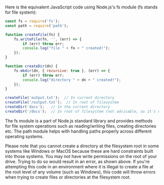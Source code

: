 Here is the equivalent JavaScript code using Node.js's fs module (fs stands for file system):
```javascript
const fs = require('fs');
const path = require('path');

function createFile(fn) {
    fs.writeFile(fn, '', (err) => {
        if (err) throw err;
        console.log("file " + fn + " created!");
    });
}

function createDir(dn) {
    fs.mkdir(dn, { recursive: true }, (err) => {
        if (err) throw err;
        console.log("directory " + dn + " created!");
    });
}

createFile('output.txt');  // In current directory
createFile('/output.txt');  // In root of filesystem
createDir('docs');   // In the current directory
createDir('/docs');  // In root of filesystem (not advisable, as it's not possible to create a dir at root in most OS)
```
The fs module is a part of Node.js standard library and provides methods for file system operations such as reading/writing files, creating directories etc. The path module helps with handling paths properly across different operating systems. 

Please note that you cannot create a directory at the filesystem root in some systems like Windows or MacOS because these are hard constraints built into those systems. You may not have write permissions on the root of your drive. Trying to do so would result in an error, as shown above. If you're attempting this code in an environment where it is illegal to create a file at the root level of any volume (such as Windows), this code will throw errors when trying to create files or directories at the filesystem root.

